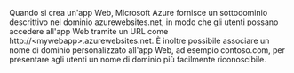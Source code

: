 Quando si crea un'app Web, Microsoft Azure fornisce un sottodominio descrittivo nel dominio azurewebsites.net, in modo che gli utenti possano accedere all'app Web tramite un URL come http://&lt;mywebapp&gt;.azurewebsites.net. È inoltre possibile associare un nome di dominio personalizzato all'app Web, ad esempio contoso.com, per presentare agli utenti un nome di dominio più facilmente riconoscibile.

<!---HONumber=August15_HO6-->